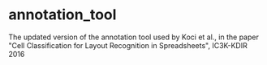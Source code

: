 # annotation_tool
The updated version of the annotation tool used by Koci et al., in the paper "Cell Classification for Layout Recognition in Spreadsheets", IC3K-KDIR 2016
